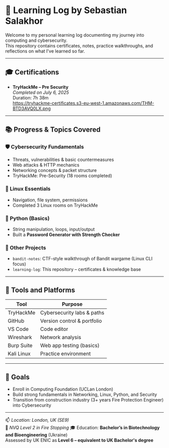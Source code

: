# 🧠 Learning Log by Sebastian Salakhor

Welcome to my personal learning log documenting my journey into computing and cybersecurity.  
This repository contains certificates, notes, practice walkthroughs, and reflections on what I've learned so far.

---

## 🎓 Certifications

- **TryHackMe – Pre Security**  
  _Completed on July 6, 2025_  
  Duration: 7h 38m  
  https://tryhackme-certificates.s3-eu-west-1.amazonaws.com/THM-BTD3AVQ0LX.png

---

## 📚 Progress & Topics Covered

### 🛡 Cybersecurity Fundamentals
- Threats, vulnerabilities & basic countermeasures
- Web attacks & HTTP mechanics
- Networking concepts & packet structure
- TryHackMe: Pre-Security (18 rooms completed)

### 🐧 Linux Essentials
- Navigation, file system, permissions
- Completed 3 Linux rooms on TryHackMe

### 🐍 Python (Basics)
- String manipulation, loops, input/output
- Built a **Password Generator with Strength Checker**

### 📁 Other Projects
- `bandit-notes`: CTF-style walkthrough of Bandit wargame (Linux CLI focus)
- `learning-log`: This repository – certificates & knowledge base

---

## 🔧 Tools and Platforms

| Tool        | Purpose                  |
|-------------|---------------------------|
| TryHackMe   | Cybersecurity labs & paths |
| GitHub      | Version control & portfolio |
| VS Code     | Code editor                |
| Wireshark   | Network analysis           |
| Burp Suite  | Web app testing (basics)   |
| Kali Linux  | Practice environment       |

---

## 🚀 Goals

- Enroll in Computing Foundation (UCLan London)
- Build strong fundamentals in Networking, Linux, Python, and Security
- Transition from construction industry (3+ years Fire Protection Engineer) into Cybersecurity

---

📫 _Location: London, UK (SE9)_  
📌 _NVQ Level 2 in Fire Stopping_
🎓 Education: **Bachelor’s in Biotechnology and Bioengineering** (Ukraine)  
  Assessed by UK ENIC as **Level 6 – equivalent to UK Bachelor's degree**
